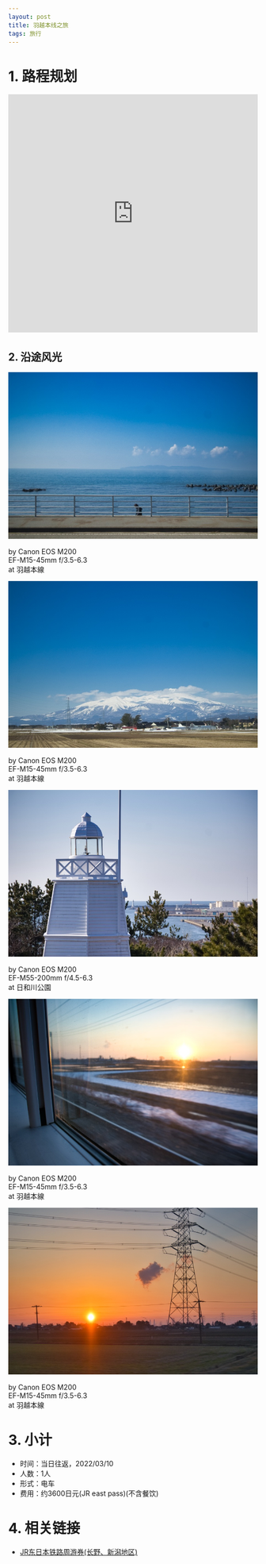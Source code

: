 ```yaml
---
layout: post
title: 羽越本线之旅
tags: 旅行
---
```


# 1. 路程规划

<iframe src="https://www.google.com/maps/embed?pb=!1m14!1m12!1m3!1d582749.3286632802!2d139.293627263453!3d38.464397051620026!2m3!1f0!2f0!3f0!3m2!1i1024!2i768!4f13.1!5e0!3m2!1szh-CN!2sjp!4v1646881536920!5m2!1szh-CN!2sjp" width="100%" height="480" style="border:0;" loading="lazy"></iframe>

## 2. 沿途风光

<div class="gallery">
    <div class="item">
        <img src="/assets/src/a-travel-at-uetsu/pic1.jpeg">
        <p>by Canon EOS M200<br>EF-M15-45mm f/3.5-6.3<br>at 羽越本線</p>
    </div>
    <div class="item">
        <img src="/assets/src/a-travel-at-uetsu/pic2.jpeg">
        <p>by Canon EOS M200<br>EF-M15-45mm f/3.5-6.3<br>at 羽越本線</p>
    </div>
    <div class="item">
        <img src="/assets/src/a-travel-at-uetsu/pic3.jpeg">
        <p>by Canon EOS M200<br>EF-M55-200mm f/4.5-6.3<br>at 日和川公園</p>
    </div>
    <div class="item">
        <img src="/assets/src/a-travel-at-uetsu/pic4.jpeg">
        <p>by Canon EOS M200<br>EF-M15-45mm f/3.5-6.3<br>at 羽越本線</p>
    </div>
    <div class="item">
        <img src="/assets/src/a-travel-at-uetsu/pic5.jpeg">
        <p>by Canon EOS M200<br>EF-M15-45mm f/3.5-6.3<br>at 羽越本線</p>
    </div>
</div>

# 3. 小计

- 时间：当日往返，2022/03/10
- 人数：1人
- 形式：电车
- 费用：约3600日元(JR east pass)(不含餐饮)

# 4. 相关链接

- [JR东日本铁路周游券(长野、新潟地区)](https://www.jreast.co.jp/multi/zh-CHS/pass/eastpass_n.html)

